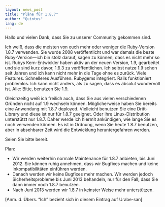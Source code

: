 ```yaml
---
layout: news_post
title: "Pläne für 1.8.7"
author: "Quintus"
lang: de
---
```


Hallo und vielen Dank, dass Sie zu unserer Community gekommen sind.

Ich weiß, dass die meisten von euch mehr oder weniger die Ruby-Version
1.8.7 verwenden. Sie wurde 2008 veröffentlicht und war damals die beste
Ruby-Version—ich bin stolz darauf, sagen zu können, dass es nicht mehr
so ist. Rubys Kern-Entwickler haben aktiv an der neuen Version, 1.9,
gearbeitet und sie sind kurz davor, 1.9.3 zu veröffentlichen. Ich selbst
nutze 1.9 schon seit Jahren und ich kann nicht mehr in die Tage ohne es
zurück. Viele Features. Schnelleres Ausführen. Rubygems integriert.
Rails funktioniert problemlos. Ich kann nicht anders, als zu sagen, dass
es absolut wundervoll ist. Alle: Bitte, benutzen Sie 1.9.

Gleichzeitig weiß ich freilich auch, dass Sie aus vielen verschiedenen
Gründen nicht auf 1.9 wechseln können. Möglicherweise haben Sie bereits
eine Anwendung mit 1.8.7 deployed. Vielleicht benutzen Sie eine
Dritt-Library und diese ist nur für 1.8.7 geeignet. Oder Ihre
Linux-Distribution unterstützt nur 1.8.7. Daher werde ich hiermit
ankündigen, wie lange Sie es noch verwenden können. Es ist in Ordnung,
wenn Sie heute 1.8.7 benutzen, aber in absehbarer Zeit wird die
Entwicklung heruntergefahren werden.

Seien Sie bitte bereit.

Plan:

* Wir werden weiterhin normale Maintenance für 1.8.7 anbieten, bis Juni
  2012. Sie können ruhig annehmen, dass wir Bugfixes machen und keine
  Inkompatibilitäten einführen werden.
* Danach werden wir keine Bugfixes mehr machen. Wir werden jedoch
  Sicherheitsprobleme bis Juni 2013 behandeln, nur für den Fall, dass
  Sie dann immer noch 1.8.7 benutzen.
* Nach Juni 2013 werden wir 1.8.7 in keinster Weise mehr unterstützen.

\[Anm. d. Übers. “Ich” bezieht sich in diesem Eintrag auf Urabe-san\]

